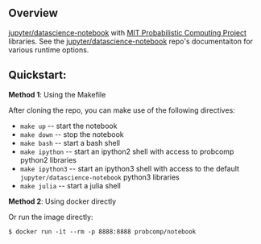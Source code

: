 ## Overview

[jupyter/datascience-notebook](https://hub.docker.com/r/jupyter/datascience-notebook/) with
[MIT Probabilistic Computing Project](http://probcomp.org/) libraries. See the
[jupyter/datascience-notebook](https://hub.docker.com/r/jupyter/datascience-notebook/)
repo's documentaiton for various runtime options.

## Quickstart:

__Method 1__: Using the Makefile

After cloning the repo, you can make use of the following directives:

* `make up` -- start the notebook
* `make down` -- stop the notebook
* `make bash` -- start a bash shell
* `make ipython` -- start an ipython2 shell with access to probcomp python2 libraries
* `make ipython3` -- start an ipython3 shell with access to the default `jupyter/datascience-notebook` python3 libraries
* `make julia` -- start a julia shell

__Method 2__: Using docker directly

Or run the image directly:

```
$ docker run -it --rm -p 8888:8888 probcomp/notebook
```
